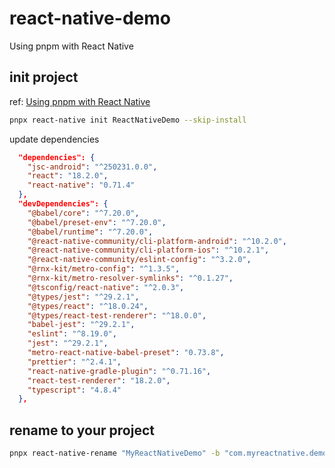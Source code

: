 # react-native-demo
Using pnpm with React Native

## init project

ref: [Using pnpm with React Native](https://runreactnative.dev/posts/pnpm-react-native)

```bash
pnpx react-native init ReactNativeDemo --skip-install
```

update dependencies

```json
  "dependencies": {
    "jsc-android": "^250231.0.0",
    "react": "18.2.0",
    "react-native": "0.71.4"
  },
  "devDependencies": {
    "@babel/core": "^7.20.0",
    "@babel/preset-env": "^7.20.0",
    "@babel/runtime": "^7.20.0",
    "@react-native-community/cli-platform-android": "^10.2.0",
    "@react-native-community/cli-platform-ios": "^10.2.1",
    "@react-native-community/eslint-config": "^3.2.0",
    "@rnx-kit/metro-config": "^1.3.5",
    "@rnx-kit/metro-resolver-symlinks": "^0.1.27",
    "@tsconfig/react-native": "^2.0.3",
    "@types/jest": "^29.2.1",
    "@types/react": "^18.0.24",
    "@types/react-test-renderer": "^18.0.0",
    "babel-jest": "^29.2.1",
    "eslint": "^8.19.0",
    "jest": "^29.2.1",
    "metro-react-native-babel-preset": "0.73.8",
    "prettier": "^2.4.1",
    "react-native-gradle-plugin": "^0.71.16",
    "react-test-renderer": "18.2.0",
    "typescript": "4.8.4"
  },
```

## rename to your project

```bash
pnpx react-native-rename "MyReactNativeDemo" -b "com.myreactnative.demo"
```
